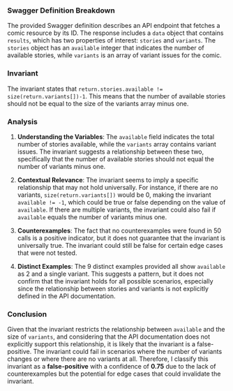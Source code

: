 ### Swagger Definition Breakdown
The provided Swagger definition describes an API endpoint that fetches a comic resource by its ID. The response includes a `data` object that contains `results`, which has two properties of interest: `stories` and `variants`. The `stories` object has an `available` integer that indicates the number of available stories, while `variants` is an array of variant issues for the comic.

### Invariant
The invariant states that `return.stories.available != size(return.variants[])-1`. This means that the number of available stories should not be equal to the size of the variants array minus one.

### Analysis
1. **Understanding the Variables**: The `available` field indicates the total number of stories available, while the `variants` array contains variant issues. The invariant suggests a relationship between these two, specifically that the number of available stories should not equal the number of variants minus one.

2. **Contextual Relevance**: The invariant seems to imply a specific relationship that may not hold universally. For instance, if there are no variants, `size(return.variants[])` would be 0, making the invariant `available != -1`, which could be true or false depending on the value of `available`. If there are multiple variants, the invariant could also fail if `available` equals the number of variants minus one.

3. **Counterexamples**: The fact that no counterexamples were found in 50 calls is a positive indicator, but it does not guarantee that the invariant is universally true. The invariant could still be false for certain edge cases that were not tested.

4. **Distinct Examples**: The 9 distinct examples provided all show `available` as 2 and a single variant. This suggests a pattern, but it does not confirm that the invariant holds for all possible scenarios, especially since the relationship between stories and variants is not explicitly defined in the API documentation.

### Conclusion
Given that the invariant restricts the relationship between `available` and the size of `variants`, and considering that the API documentation does not explicitly support this relationship, it is likely that the invariant is a false-positive. The invariant could fail in scenarios where the number of variants changes or where there are no variants at all. Therefore, I classify this invariant as a **false-positive** with a confidence of **0.75** due to the lack of counterexamples but the potential for edge cases that could invalidate the invariant.
